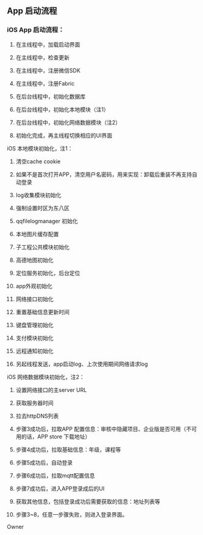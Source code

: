 ## App 启动流程


### iOS App 启动流程：


1. 在主线程中，加载启动界面

2. 在主线程中，检查更新

3. 在主线程中，注册微信SDK

4. 在主线程中，注册Fabric

5. 在后台线程中，初始化数据库

6. 在后台线程中，初始化本地模块（注1）

7. 在后台线程中，初始化网络数据模块（注2）

8. 初始化完成，再主线程切换相应的UI界面


iOS 本地模块初始化，注1：

1. 清空cache cookie

2. 如果不是首次打开APP，清空用户名密码，用来实现：卸载后重装不再支持自动登录

3. log收集模块初始化

4. 强制设置时区为东八区

5. qqfilelogmanager 初始化

6. 本地图片缓存配置

7. 子工程公共模块初始化

8. 高德地图初始化

9. 定位服务初始化，后台定位

10. app外观初始化

11. 网络接口初始化

12. 重置基础信息更新时间

13. 键盘管理初始化

14. 支付模块初始化

15. 远程通知初始化

16. 另起线程发送，app启动log、上次使用期间网络请求log


iOS 网络数据模块初始化，注2：

1. 设置网络接口的主server URL

2. 获取服务器时间

3. 拉去httpDNS列表

4. 步骤3成功后，拉取APP 配置信息：审核中隐藏项目、企业版是否可用（不可用的话，APP store 下载地址）

5. 步骤4成功后，拉取基础信息：年级，课程等

6. 步骤5成功后，自动登录

7. 步骤6成功后，拉取mqtt配置信息

8. 步骤7成功后，进入APP登录成后的UI

9. 获取其他信息，包括登录成功后需要获取的信息：地址列表等

10. 步骤3~8，任意一步骤失败，则进入登录界面。



Owner

